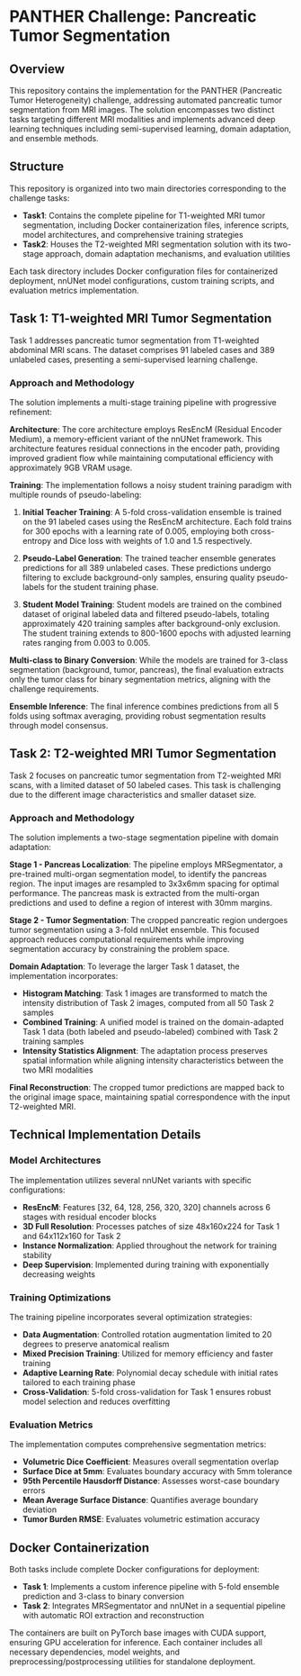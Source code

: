# PANTHER Challenge: Pancreatic Tumor Segmentation

## Overview

This repository contains the implementation for the PANTHER (Pancreatic Tumor Heterogeneity) challenge, addressing automated pancreatic tumor segmentation from MRI images. The solution encompasses two distinct tasks targeting different MRI modalities and implements advanced deep learning techniques including semi-supervised learning, domain adaptation, and ensemble methods.

## Structure

This repository is organized into two main directories corresponding to the challenge tasks:

- **Task1**: Contains the complete pipeline for T1-weighted MRI tumor segmentation, including Docker containerization files, inference scripts, model architectures, and comprehensive training strategies
- **Task2**: Houses the T2-weighted MRI segmentation solution with its two-stage approach, domain adaptation mechanisms, and evaluation utilities

Each task directory includes Docker configuration files for containerized deployment, nnUNet model configurations, custom training scripts, and evaluation metrics implementation. 

## Task 1: T1-weighted MRI Tumor Segmentation

Task 1 addresses pancreatic tumor segmentation from T1-weighted abdominal MRI scans. The dataset comprises 91 labeled cases and 389 unlabeled cases, presenting a semi-supervised learning challenge.

### Approach and Methodology

The solution implements a multi-stage training pipeline with progressive refinement:

**Architecture**: The core architecture employs ResEncM (Residual Encoder Medium), a memory-efficient variant of the nnUNet framework. This architecture features residual connections in the encoder path, providing improved gradient flow while maintaining computational efficiency with approximately 9GB VRAM usage.

**Training**: The implementation follows a noisy student training paradigm with multiple rounds of pseudo-labeling:

1. **Initial Teacher Training**: A 5-fold cross-validation ensemble is trained on the 91 labeled cases using the ResEncM architecture. Each fold trains for 300 epochs with a learning rate of 0.005, employing both cross-entropy and Dice loss with weights of 1.0 and 1.5 respectively.

2. **Pseudo-Label Generation**: The trained teacher ensemble generates predictions for all 389 unlabeled cases. These predictions undergo filtering to exclude background-only samples, ensuring quality pseudo-labels for the student training phase.

3. **Student Model Training**: Student models are trained on the combined dataset of original labeled data and filtered pseudo-labels, totaling approximately 420 training samples after background-only exclusion. The student training extends to 800-1600 epochs with adjusted learning rates ranging from 0.003 to 0.005.

**Multi-class to Binary Conversion**: While the models are trained for 3-class segmentation (background, tumor, pancreas), the final evaluation extracts only the tumor class for binary segmentation metrics, aligning with the challenge requirements.

**Ensemble Inference**: The final inference combines predictions from all 5 folds using softmax averaging, providing robust segmentation results through model consensus.

## Task 2: T2-weighted MRI Tumor Segmentation

Task 2 focuses on pancreatic tumor segmentation from T2-weighted MRI scans, with a limited dataset of 50 labeled cases. This task is challenging due to the different image characteristics and smaller dataset size.

### Approach and Methodology

The solution implements a two-stage segmentation pipeline with domain adaptation:

**Stage 1 - Pancreas Localization**: The pipeline employs MRSegmentator, a pre-trained multi-organ segmentation model, to identify the pancreas region. The input images are resampled to 3x3x6mm spacing for optimal performance. The pancreas mask is extracted from the multi-organ predictions and used to define a region of interest with 30mm margins.

**Stage 2 - Tumor Segmentation**: The cropped pancreatic region undergoes tumor segmentation using a 3-fold nnUNet ensemble. This focused approach reduces computational requirements while improving segmentation accuracy by constraining the problem space.

**Domain Adaptation**: To leverage the larger Task 1 dataset, the implementation incorporates: 

- **Histogram Matching**: Task 1 images are transformed to match the intensity distribution of Task 2 images, computed from all 50 Task 2 samples
- **Combined Training**: A unified model is trained on the domain-adapted Task 1 data (both labeled and pseudo-labeled) combined with Task 2 training samples
- **Intensity Statistics Alignment**: The adaptation process preserves spatial information while aligning intensity characteristics between the two MRI modalities

**Final Reconstruction**: The cropped tumor predictions are mapped back to the original image space, maintaining spatial correspondence with the input T2-weighted MRI.

## Technical Implementation Details

### Model Architectures

The implementation utilizes several nnUNet variants with specific configurations:

- **ResEncM**: Features [32, 64, 128, 256, 320, 320] channels across 6 stages with residual encoder blocks
- **3D Full Resolution**: Processes patches of size 48x160x224 for Task 1 and 64x112x160 for Task 2
- **Instance Normalization**: Applied throughout the network for training stability
- **Deep Supervision**: Implemented during training with exponentially decreasing weights

### Training Optimizations

The training pipeline incorporates several optimization strategies:

- **Data Augmentation**: Controlled rotation augmentation limited to 20 degrees to preserve anatomical realism
- **Mixed Precision Training**: Utilized for memory efficiency and faster training
- **Adaptive Learning Rate**: Polynomial decay schedule with initial rates tailored to each training phase
- **Cross-Validation**: 5-fold cross-validation for Task 1 ensures robust model selection and reduces overfitting

### Evaluation Metrics

The implementation computes comprehensive segmentation metrics:

- **Volumetric Dice Coefficient**: Measures overall segmentation overlap
- **Surface Dice at 5mm**: Evaluates boundary accuracy with 5mm tolerance
- **95th Percentile Hausdorff Distance**: Assesses worst-case boundary errors
- **Mean Average Surface Distance**: Quantifies average boundary deviation
- **Tumor Burden RMSE**: Evaluates volumetric estimation accuracy

## Docker Containerization

Both tasks include complete Docker configurations for deployment:

- **Task 1**: Implements a custom inference pipeline with 5-fold ensemble prediction and 3-class to binary conversion
- **Task 2**: Integrates MRSegmentator and nnUNet in a sequential pipeline with automatic ROI extraction and reconstruction

The containers are built on PyTorch base images with CUDA support, ensuring GPU acceleration for inference. Each container includes all necessary dependencies, model weights, and preprocessing/postprocessing utilities for standalone deployment.
